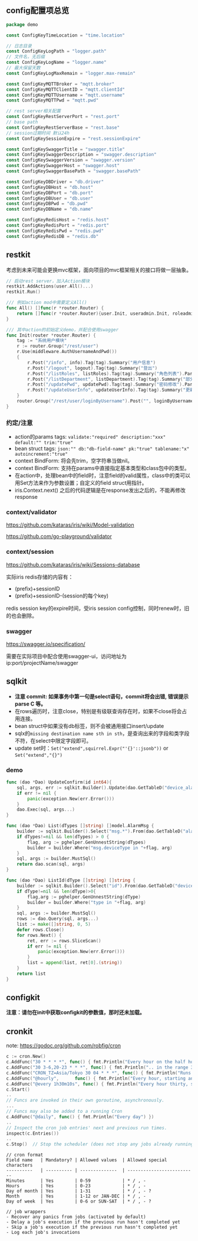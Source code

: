 
## config配置项总览
```go
package demo

const ConfigKeyTimeLocation = "time.location"

// 日志目录
const ConfigKeyLogPath = "logger.path"
// 文件名，无后缀
const ConfigKeyLogName = "logger.name"
// 最大保留天数
const ConfigKeyLogMaxRemain = "logger.max-remain"

const ConfigKeyMQTTBroker = "mqtt.broker"
const ConfigKeyMQTTClientID = "mqtt.clientId"
const ConfigKeyMQTTUsername = "mqtt.username"
const ConfigKeyMQTTPwd = "mqtt.pwd"

// rest server相关配置
const ConfigKeyRestServerPort = "rest.port"
// base path
const ConfigKeyRestServerBase = "rest.base"
// session过期时间 默认24h
const ConfigKeySessionExpire = "rest.sessionExpire"

const ConfigKeySwaggerTitle = "swagger.title"
const ConfigKeySwaggerDescription = "swagger.description"
const ConfigKeySwaggerVersion = "swagger.version"
const ConfigKeySwaggerHost = "swagger.host"
const ConfigKeySwaggerBasePath = "swagger.basePath"

const ConfigKeyDBDriver = "db.driver"
const ConfigKeyDBHost = "db.host"
const ConfigKeyDBPort = "db.port"
const ConfigKeyDBUser = "db.user"
const ConfigKeyDBPwd = "db.pwd"
const ConfigKeyDBName = "db.name"

const ConfigKeyRedisHost = "redis.host"
const ConfigKeyRedisPort = "redis.port"
const ConfigKeyRedisPwd = "redis.pwd"
const ConfigKeyRedisDB = "redis.db"
```

## restkit
考虑到未来可能会更换mvc框架，面向项目的mvc框架相关的接口将做一层抽象。

```go
// 启动rest server，加入Action模块
restkit.AddActions(user.All()...)
restkit.Run()

/// 例如action mod中需要定义All()
func All() []func(r *router.Router) {
	return []func(r *router.Router){user.Init, useradmin.Init, roleadmin.Init}
}

/// 其中action的初始定义demo，并配合使用swagger
func Init(router *router.Router) {
	tag := "系统用户模块"
	r := router.Group("/rest/user")
	r.Use(middleware.AuthUsernameAndPwd())
	{
		r.Post("/info", info).Tag(tag).Summary("用户信息")
		r.Post("/logout", logout).Tag(tag).Summary("登出")
		r.Post("/listRoles", listRoles).Tag(tag).Summary("角色列表").Param(listRolesParam{})
		r.Post("/listDepartment", listDepartment).Tag(tag).Summary("部分列表")
		r.Post("/updatePwd", updatePwd).Tag(tag).Summary("密码修改").Param(updatePwdParam{})
		r.Post("/updateUserInfo", updateUserInfo).Tag(tag).Summary("更新用户信息").Param(updateUserInfoParam{})
	}
	router.Group("/rest/user/loginByUsername").Post("", loginByUsername).Tag(tag).Summary("用户名登录").Param(loginByUsernameParam{})
}
```

### 约定/注意

- action的params tags: `validate:"required" description:"xxx" default:"" trim:"true"`
- bean struct tags: `json:"" db:"db-field-name" pk:"true" tablename:"x" autoincrement:"true"`
- context BindForm: 将会先trim，空字符串当做nil。
- context BindForm: 支持在params中直接指定基本类型和class包中的类型。
- 在action中，处理bean中的field时，注意field的valid属性，class中的类可以用Set方法来作为参数设置；自定义的field struct用指针。
- iris.Context.next() 之后的代码逻辑是在response发出之后的，不能再修改response

### context/validator

https://github.com/kataras/iris/wiki/Model-validation

https://github.com/go-playground/validator

### context/session

https://github.com/kataras/iris/wiki/Sessions-database

实际iris redis存储的内容有：
- (prefix)+sessionID
- (prefix)+sessionID-(session的每个key)

redis session key的expire时间，受iris session config控制，同时renew时，旧的也会删除。

### swagger

https://swagger.io/specification/

需要在实际项目中配合使用swagger-ui，访问地址为 ip:port/projectName/swagger 

## sqlkit

- **注意 commit: 如果事务中第一句是select语句，commit将会出错, 错误提示 parse C 等。**
- 在rows遍历时，注意close，特别是有级联查询存在时，如果不close将会占用连接。
- bean struct中如果没有db标签，则不会被通用接口insert/update
- sqlx的`missing destination name sth in sth`，是查询出来的字段和类字段不符，在select中限定字段即可。
- update set时：`Set("extend",squirrel.Expr("'{}'::jsonb"))` or `Set("extend","{}")`

### demo
```go
func (dao *Dao) UpdateConfirm(id int64){
	sql, args, err := sqlkit.Builder().Update(dao.GetTableD("device_alarm_record")).Set("extend",squirrel.Expr("jsonb_set(extend, '{confirm}','true',true)")).Where("id=?",id).ToSql()
	if err != nil {
		panic(exception.New(err.Error()))
	}
	dao.Exec(sql, args...)
}

func (dao *Dao) List(dTypes []string) []model.AlarmMsg {
	builder := sqlkit.Builder().Select("msg.*").From(dao.GetTableD("alarm_msg msg") + dao.GetTableD("device_type_info info")).Where("msg.deviceType=info.id").OrderBy("msg.deviceType, msg.id")
	if dTypes!=nil && len(dTypes) > 0 {
		flag, arg := pghelper.GenUnnestString(dTypes)
		builder = builder.Where("msg.deviceType in "+flag, arg)
	}
	sql, args := builder.MustSql()
	return dao.scan(sql, args)
}

func (dao *Dao) ListId(dType []string) []string {
	builder := sqlkit.Builder().Select("id").From(dao.GetTableD("device")).Where("off=?", false).OrderBy("id")
	if dType!=nil && len(dType)>0{
		flag,arg := pghelper.GenUnnestString(dType)
		builder = builder.Where("type in "+flag, arg)
	}
	sql, args := builder.MustSql()
	rows := dao.Query(sql, args...)
	list := make([]string, 0, 5)
	defer rows.Close()
	for rows.Next() {
		ret, err := rows.SliceScan()
		if err != nil {
			panic(exception.New(err.Error()))
		}
		list = append(list, ret[0].(string))
	}
	return list
}
```

## configkit

**注意：请勿在init中获取configkit的参数值，那时还未加载。**

## cronkit

note: https://godoc.org/github.com/robfig/cron

```go
c := cron.New()
c.AddFunc("30 * * * *", func() { fmt.Println("Every hour on the half hour") })
c.AddFunc("30 3-6,20-23 * * *", func() { fmt.Println(".. in the range 3-6am, 8-11pm") })
c.AddFunc("CRON_TZ=Asia/Tokyo 30 04 * * *", func() { fmt.Println("Runs at 04:30 Tokyo time every day") })
c.AddFunc("@hourly",      func() { fmt.Println("Every hour, starting an hour from now") })
c.AddFunc("@every 1h30m10s", func() { fmt.Println("Every hour thirty, starting an hour thirty from now") })
c.Start()
..
// Funcs are invoked in their own goroutine, asynchronously.
...
// Funcs may also be added to a running Cron
c.AddFunc("@daily", func() { fmt.Println("Every day") })
..
// Inspect the cron job entries' next and previous run times.
inspect(c.Entries())
..
c.Stop()  // Stop the scheduler (does not stop any jobs already running).
```
```
// cron format
Field name   | Mandatory? | Allowed values  | Allowed special characters
----------   | ---------- | --------------  | --------------------------
Minutes      | Yes        | 0-59            | * / , -
Hours        | Yes        | 0-23            | * / , -
Day of month | Yes        | 1-31            | * / , - ?
Month        | Yes        | 1-12 or JAN-DEC | * / , -
Day of week  | Yes        | 0-6 or SUN-SAT  | * / , - ?

// job wrappers
- Recover any panics from jobs (activated by default)
- Delay a job's execution if the previous run hasn't completed yet
- Skip a job's execution if the previous run hasn't completed yet
- Log each job's invocations
```

